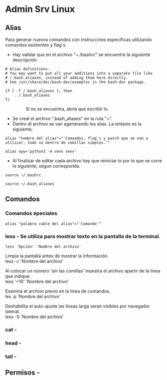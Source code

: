 # Admin Srv Linux

## Alias
Para generar nuevos comandos con instruccines especificas utilizando comandos existentes y flag´s.

*   Hay validar que en el archivo "~./bashrc" se encuentre la siguiente descripción.
```
# Alias definitions.
# You may want to put all your additions into a separate file like
# /.bash_aliases, instead of adding them here directly.
# See /usr/share/doc/bash-doc/examples in the bash-doc package.

if [ -f /.bash_aliases ]; then
    . /.bash_aliases
fi
```
&ensp; &ensp; &ensp; &ensp; &ensp; &ensp; Si no se encuentra, abria que escribir lo.

*   Se creal el archivo ".bash_aliases" en la ruta "~".
*   Dentro dl archivo se van agenerando los alias. La sintaxis es la siguiente;
```
alias "nombre del alias"="'Comandos, flag´s y patch que se van a utilizar, todo va dentro de comillas simples.'"

alias vpy='python3 -m venv venv'
```
*   Al finalizar de editar cada archivo hay que reiniciar lo por lo que se corre lo siguiente, segun corresponda.


```
source ~/.bashrc

source ~/.bash_aliases
```


## Comandos

### Comandos epeciales
    alias "palabra cable del alias"="'Comando'"

### less - Se utiliza para mostrar texto en la pantalla de la terminal. 

    less 'Opción' 'Nombre del archivo'

Limpia la pantalla antes de mostrar la información.</br>
    less -c 'Nombre del archivo'

Al colocar un número 'sin las comillas' muestra el archivo apartir de la línea que indique.</br>
    less '+10' 'Nombre del archivo'

Examina el archivo previo en la línea de comandos.</br>
    les :p 'Nombre del archivo'

Deshabilita el auto-ajuste las líneas larga seran visibles por navegador latenal.</br>
    less -S 'Nombre del archivo'
### cat - 

### head - 

### tail - 

## Permisos - 